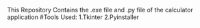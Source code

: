 This Repository Contains the .exe file and .py file of the calculator application
#Tools Used:
1.Tkinter
2.Pyinstaller
